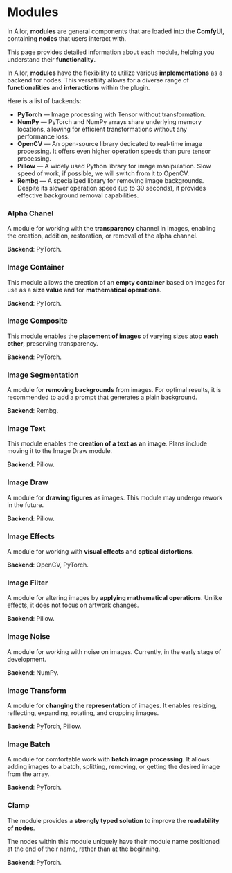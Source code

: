 # Modules

In Allor, **modules** are general components that are loaded into the **ComfyUI**, containing **nodes** that users
interact with.

This page provides detailed information about each module, helping you understand their **functionality**.

In Allor, **modules** have the flexibility to utilize various **implementations** as a backend for nodes.
This versatility allows for a diverse range of **functionalities** and **interactions** within the plugin.

Here is a list of backends:

* **PyTorch** — Image processing with Tensor without transformation.
* **NumPy** — PyTorch and NumPy arrays share underlying memory locations, allowing for efficient transformations without any performance loss.
* **OpenCV** — An open-source library dedicated to real-time image processing. It offers even higher operation speeds than pure tensor processing.
* **Pillow** — A widely used Python library for image manipulation. Slow speed of work, if possible, we will switch from it to OpenCV.
* **Rembg** — A specialized library for removing image backgrounds. Despite its slower operation speed (up to 30 seconds), it provides effective background removal capabilities.

### Alpha Chanel

A module for working with the **transparency** channel in images,
enabling the creation, addition, restoration, or removal of the alpha channel.

**Backend**: PyTorch.

### Image Container

This module allows the creation of an **empty container** based on images
for use as a **size value** and for **mathematical operations**.

**Backend**: PyTorch.

### Image Composite

This module enables the **placement of images** of varying sizes atop **each other**, preserving transparency.

**Backend**: PyTorch.

### Image Segmentation

A module for **removing backgrounds** from images.
For optimal results, it is recommended to add a prompt that generates a plain background.

**Backend**: Rembg.

### Image Text

This module enables the **creation of a text as an image**.
Plans include moving it to the Image Draw module.

**Backend**: Pillow.

### Image Draw

A module for **drawing figures** as images.
This module may undergo rework in the future.

**Backend**: Pillow.

### Image Effects

A module for working with **visual effects** and **optical distortions**.

**Backend**: OpenCV, PyTorch.

### Image Filter

A module for altering images by **applying mathematical operations**.
Unlike effects, it does not focus on artwork changes.

**Backend**: Pillow.

### Image Noise

A module for working with noise on images. Currently, in the early stage of development.

**Backend**: NumPy.

### Image Transform

A module for **changing the representation** of images.
It enables resizing, reflecting, expanding, rotating, and cropping images.

**Backend**: PyTorch, Pillow.

### Image Batch

A module for comfortable work with **batch image processing**.
It allows adding images to a batch, splitting, removing, or getting the desired image from the array.

**Backend**: PyTorch.

### Clamp

The module provides a **strongly typed solution** to improve the **readability of nodes**.

The nodes within this module uniquely have their module name positioned at the end of their name,
rather than at the beginning.

**Backend**: PyTorch.
